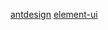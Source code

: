 
[antdesign](https://ant.design/components/space-cn)
[element-ui](https://element-plus.org/zh-CN/component/color-picker.html)